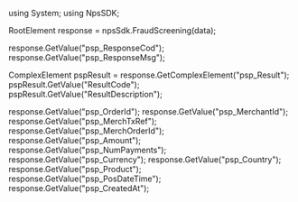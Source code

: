 using System;
using NpsSDK;

RootElement response = npsSdk.FraudScreening(data);

response.GetValue("psp_ResponseCod");
response.GetValue("psp_ResponseMsg");

ComplexElement pspResult = response.GetComplexElement("psp_Result");
pspResult.GetValue("ResultCode");
pspResult.GetValue("ResultDescription");

response.GetValue("psp_OrderId");
response.GetValue("psp_MerchantId");
response.GetValue("psp_MerchTxRef");
response.GetValue("psp_MerchOrderId");
response.GetValue("psp_Amount");
response.GetValue("psp_NumPayments");
response.GetValue("psp_Currency");
response.GetValue("psp_Country");
response.GetValue("psp_Product");
response.GetValue("psp_PosDateTime");
response.GetValue("psp_CreatedAt");
